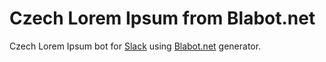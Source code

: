 Czech Lorem Ipsum from Blabot.net
============

Czech Lorem Ipsum bot for [Slack](http://slackapi.github.io/node-slack-sdk/bots) using [Blabot.net](http://www.blabot.net/) generator.